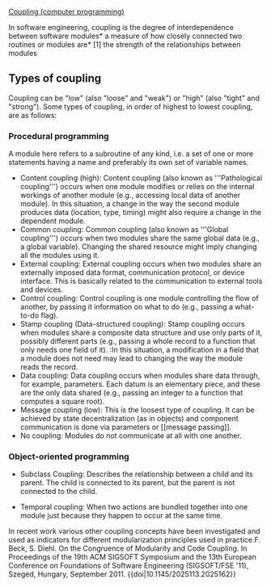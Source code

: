 [Coupling (computer programming)](https://en.wikipedia.org/wiki/Coupling_(computer_programming))

In software engineering, coupling is the degree of interdependence between software modules*  a measure of how closely connected two routines or modules are* [1] the strength of the relationships between modules


## Types of coupling ##

Coupling can be "low" (also "loose" and "weak") or "high" (also "tight" and "strong"). Some types of coupling, in order of highest to lowest coupling, are as follows:

### Procedural programming ###

A module here refers to a subroutine of any kind, i.e. a set of one or more statements having a name and preferably its own set of variable names.

* Content coupling (high): Content coupling (also known as '''Pathological coupling''') occurs when one module modifies or relies on the internal workings of another module (e.g., accessing local data of another module). In this situation, a change in the way the second module produces data (location, type, timing) might also require a change in the dependent module.
* Common coupling: Common coupling (also known as '''Global coupling''') occurs when two modules share the same global data (e.g., a global variable). Changing the shared resource might imply changing all the modules using it.
* External coupling: External coupling occurs when two modules share an externally imposed data format, communication protocol, or device interface. This is basically related to the communication to external tools and devices.
* Control coupling: Control coupling is one module controlling the flow of another, by passing it information on what to do (e.g., passing a what-to-do flag).
* Stamp coupling (Data-structured coupling): Stamp coupling occurs when modules share a composite data structure and use only parts of it, possibly different parts (e.g., passing a whole record to a function that only needs one field of it).
:In this situation, a modification in a field that a module does not need may lead to changing the way the module reads the record.
* Data coupling: Data coupling occurs when modules share data through, for example, parameters. Each datum is an elementary piece, and these are the only data shared (e.g., passing an integer to a function that computes a square root).
* Message coupling (low): This is the loosest type of coupling. It can be achieved by state decentralization (as in objects) and component communication is done via parameters or [[message passing]].
* No coupling: Modules do not communicate at all with one another.

### Object-oriented programming ###

* Subclass Coupling: Describes the relationship between a child and its parent. The child is connected to its parent, but the parent is not connected to the child.

* Temporal coupling: When two actions are bundled together into one module just because they happen to occur at the same time.

In recent work various other coupling concepts have been investigated and used as indicators for different modularization principles used in practice.<ref>F. Beck, S. Diehl. On the Congruence of Modularity and Code Coupling. In Proceedings of the 19th ACM SIGSOFT Symposium and the 13th European Conference on Foundations of Software Engineering (SIGSOFT/FSE '11), Szeged, Hungary, September 2011. {{doi|10.1145/2025113.2025162}}</ref>